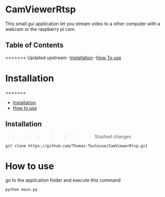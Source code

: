 # CamViewerRtsp
<p>This small gui application let you stream video to a other computer with a webcam or the raspberry pi cam. </p>


## Table of Contents

<<<<<<< Updated upstream
-[Installation](#installation)
-[How To use](#how-to-use)
# Installation
=======
- [Installation](#installation)
- [How to use](#how-to-use)
## Installation
>>>>>>> Stashed changes
```
git clone https://github.com/Thomas-Toulouse/CamViewerRtsp.git
``` 
# How to use
go to the application folder and execute this command 
```
python main.py
```

